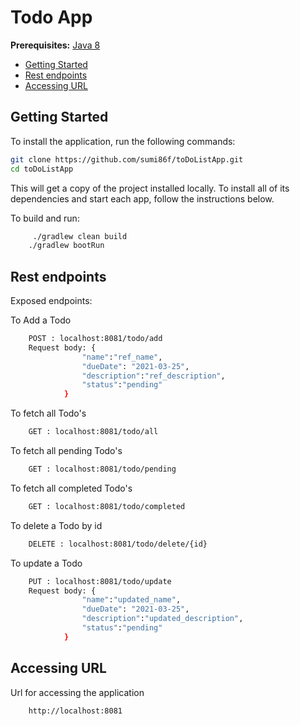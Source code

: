 # Todo App

**Prerequisites:** [Java 8](http://www.oracle.com/technetwork/java/javase/downloads/jdk8-downloads-2133151.html)

* [Getting Started](#getting-started)
* [Rest endpoints](#rest-endpoints)
* [Accessing URL](#accessing-url)

## Getting Started

To install the  application, run the following commands:

```bash
git clone https://github.com/sumi86f/toDoListApp.git
cd toDoListApp
```

This will get a copy of the project installed locally. To install all of its dependencies and start each app, follow the instructions below.

To build and run:
 
```bash
	 ./gradlew clean build
    ./gradlew bootRun
```
## Rest endpoints

Exposed endpoints:

  To Add a Todo

```bash
	POST : localhost:8081/todo/add
	Request body: {
				"name":"ref_name",
				"dueDate": "2021-03-25",
				"description":"ref_description",
				"status":"pending"
			}
```

   To fetch all Todo's 

```bash
	GET : localhost:8081/todo/all
```

  To fetch all pending Todo's 

```bash
	GET : localhost:8081/todo/pending
```

   To fetch all completed Todo's 

```bash
	GET : localhost:8081/todo/completed
```

  To delete a Todo by id 

```bash
	DELETE : localhost:8081/todo/delete/{id}
```
  To update a Todo

```bash
	PUT : localhost:8081/todo/update
	Request body: {
				"name":"updated_name",
				"dueDate": "2021-03-25",
				"description":"updated_description",
				"status":"pending"
			}
```

## Accessing URL

Url for accessing the application

```bash
	http://localhost:8081
```
